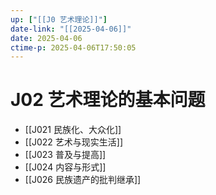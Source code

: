 ```yaml
---
up: ["[[J0 艺术理论]]"]
date-link: "[[2025-04-06]]"
date: 2025-04-06
ctime-p: 2025-04-06T17:50:05
---
```


# J02 艺术理论的基本问题

- [[J021 民族化、大众化]]
- [[J022 艺术与现实生活]]
- [[J023 普及与提高]]
- [[J024 内容与形式]]
- [[J026 民族遗产的批判继承]]
